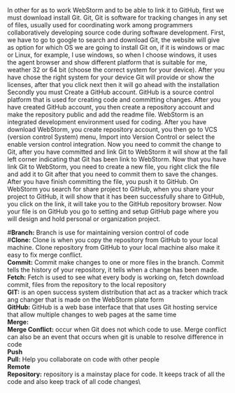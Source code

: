In other for as to work WebStorm and to be able to link it to GitHub, first we must download install Git. Git, Git is software for tracking changes in any set of files, usually used for coordinating work among programmers collaboratively developing source code during software development. First, we have to go to google to search and download Git, the website will give as option for which OS we are going to install Git on, if it is windows or mac or Linux, for example, I use windows, so when I choose windows, it uses the agent browser and show different platform that is suitable for me, weather 32 or 64 bit (choose the correct system for your device). After you have chose the right system for your device Git will provide or show the licenses, after that you click next then it will go ahead with the installation
    Secondly you must Create a GitHub account. GitHub is a source control platform that is used for creating code and committing changes. After you have created GitHub account, you then create a repository account and make the repository public and add the readme file.
    WebStorm is an integrated development environment used for coding. After you have download WebStorm, you create repository account, you then go to VCS (version control System) menu, Import into Version Control or select the enable version control integration. Now you need to commit the change to Git, after you have committed and link Git to WebStorm it will show at the fall left corner indicating that Git has been link to WebStorm. Now that you have link Git to WebStorm, you need to create a new file, you right click the file and add it to Git after that you need to commit them to save the changes. After you have finish committing the file, you push it to GitHub. On WebStorm you search for share project to GitHub, when you share your project to GitHub, it will show that it has been successfully share to GitHub, you click on the link, it will take you to the GitHub repository browser. Now your file is on GitHub you go to setting and setup GitHub page where you will design and hold personal or organization project.
















#**Branch:** Branch is use for maintaining version control of code\
#**Clone:** Clone is when you copy the repository from GitHub to your local machine. Clone repository from GitHub to your local machine also make it easy to fix merge conflict.\
**Commit:** Commit make changes to one or more files in the branch. Commit tells the history of your repository, it tells when a change has been made.\
**Fetch:** Fetch is used to see what every body is working on, fetch download commit, files from the repository to the local repository\
**GIT:** is an open success system distribution that act as a tracker which track ang changer that is made on the WebStorm plate form\
**GitHub:** GitHub is a web base interface that that uses Git hosting service that allow multiple changes to web pages at the same time\
**Merge:**\
**Merge Conflict:** occur when Git does not which code to use. Merge conflict can also be an event that occurs when git is unable to resolve difference in code\
**Push**\
**Pull:**  Help you collaborate on code with other people\
**Remote**\
**Repository:** repository is a mainstay place for code. It keeps track of all the code and also keep track of all code changes\

